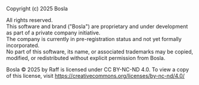 Copyright (c) 2025 Bosla

All rights reserved.  
This software and brand ("Bosla") are proprietary and under development as part of a private company initiative.  
The company is currently in pre-registration status and not yet formally incorporated.  
No part of this software, its name, or associated trademarks may be copied, modified, or redistributed without explicit permission from Bosla. 

Bosla  © 2025 by Raff is licensed under CC BY-NC-ND 4.0. To view a copy of this license, visit https://creativecommons.org/licenses/by-nc-nd/4.0/
